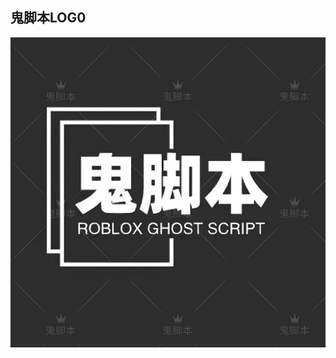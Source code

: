 ## 鬼脚本LOG0
 ![图片](https://raw.githubusercontent.com/Ghost-Gui-888/Ghost-Script/main/Other/Ghost-Script-Logo.jpg)
